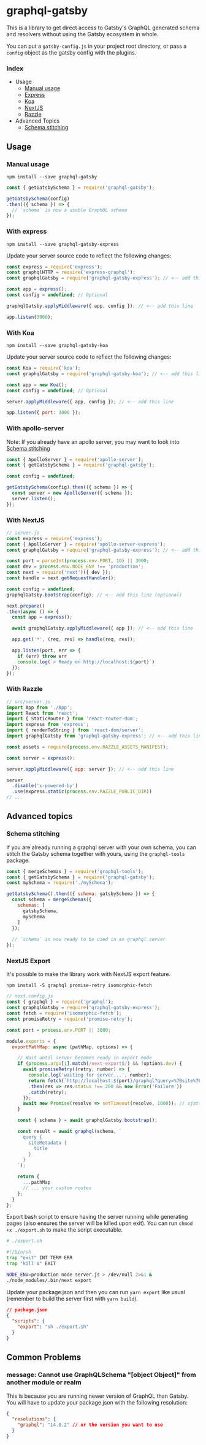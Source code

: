 # graphql-gatsby

This is a library to get direct access to Gatsby's GraphQL generated 
schema and resolvers without using the Gatsby ecosystem in whole.

You can put a `gatsby-config.js` in your project root directory, or pass 
a `config` object as the gatsby config with the plugins.

### Index

- Usage
  - [Manual usage](#manual-usage)
  - [Express](#with-express)
  - [Koa](#with-koa)
  - [NextJS](#with-nextjs)
  - [Razzle](#with-razzle)
- Advanced Topics
   - [Schema stitching](#schema-stitching)

## Usage

### Manual usage

`npm install --save graphql-gatsby` 

```js
const { getGatsbySchema } = require('graphql-gatsby');

getGatsbySchema(config)
.then(({ schema }) => {
  // `schema` is now a usable GraphQL schema
});
```

### With express

`npm install --save graphql-gatsby-express`

Update your server source code to reflect the following changes:
```js
const express = require('express');
const graphqlHTTP = require('express-graphql');
const graphqlGatsby = require('graphql-gatsby-express'); // <-- add this line

const app = express();
const config = undefined; // Optional

graphqlGatsby.applyMiddleware({ app, config }); // <-- add this line

app.listen(3000);
```

### With Koa

`npm install --save graphql-gatsby-koa`

Update your server source code to reflect the following changes:
```js
const Koa = require('koa');
const graphqlGatsby = require('graphql-gatsby-koa'); // <-- add this line 

const app = new Koa();
const config = undefined; // Optional

server.applyMiddleware({ app, config }); // <-- add this line

app.listen({ port: 3000 });
```

### With apollo-server

Note: If you already have an apollo server, you may want to look into [Schema stitching](#schema-stitching)
```js
const { ApolloServer } = require('apollo-server');
const { getGatsbySchema } = require('graphql-gatsby');

const config = undefined;

getGatsbySchema(config).then(({ schema }) => {
  const server = new ApolloServer({ schema });
  server.listen();
});
```

### With NextJS

```js
// server.js
const express = require('express');
const { ApolloServer } = require('apollo-server-express');
const graphqlGatsby = require('graphql-gatsby-express'); // <-- add this line

const port = parseInt(process.env.PORT, 10) || 3000;
const dev = process.env.NODE_ENV !== 'production';
const next = require('next')({ dev });
const handle = next.getRequestHandler();

const config = undefined;
graphqlGatsby.bootstrap(config); // <-- add this line (optional)

next.prepare()
.then(async () => {
  const app = express();

  await graphqlGatsby.applyMiddleware({ app }); // <-- add this line

  app.get('*', (req, res) => handle(req, res));

  app.listen(port, err => {
    if (err) throw err
    console.log(`> Ready on http://localhost:${port}`)
  });
});
```

### With Razzle

```js
// src/server.js
import App from './App';
import React from 'react';
import { StaticRouter } from 'react-router-dom';
import express from 'express';
import { renderToString } from 'react-dom/server';
import graphqlGatsby from 'graphql-gatsby-express'; // <-- add this line

const assets = require(process.env.RAZZLE_ASSETS_MANIFEST);

const server = express();

server.applyMiddleware({ app: server }); // <-- add this line

server
  .disable('x-powered-by')
  .use(express.static(process.env.RAZZLE_PUBLIC_DIR))
// ...
```

## Advanced topics

### Schema stitching

If you are already running a graphql server with your own schema, you can stitch the Gatsby schema together with yours, using the `graphql-tools` package.

```js
const { mergeSchemas } = require('graphql-tools');
const { getGatsbySchema } = require('graphql-gatsby');
const mySchema = require('./mySchema');

getGatsbySchema().then(({ schema: gatsbySchema }) => {
  const schema = mergeSchemas({
    schemas: [
      gatsbySchema,
      mySchema
    ]
  });
  
  // `schema` is now ready to be used in an graphql server
});
```

### NextJS Export

It's possible to make the library work with NextJS export feature.

`npm install -S graphql promise-retry isomorphic-fetch`

```js
// next.config.js
const { graphql } = require('graphql');
const graphqlGatsby = require('graphql-gatsby-express');
const fetch = require('isomorphic-fetch');
const promiseRetry = require('promise-retry');

const port = process.env.PORT || 3000;

module.exports = {
  exportPathMap: async (pathMap, options) => {

    // Wait until server becomes ready in export mode
    if (process.argv[1].match(/next-export$/) && !options.dev) {
      await promiseRetry((retry, number) => {
        console.log('waiting for server...', number);
        return fetch(`http://localhost:${port}/graphql?query=%7Bsite%7Bid%7D%7D`)
        .then(res => res.status !== 200 && new Error('Failure'))
        .catch(retry);
      });
      await new Promise(resolve => setTimeout(resolve, 1000)); // sjattlari
    }

    const { schema } = await graphqlGatsby.bootstrap();

    const result = await graphql(schema, `
      query {
        siteMetadata {
          title
        }
      }
    `);

    return {
      ...pathMap
      // ... your custom routes
    };
  }
};
```

Export bash script to ensure having the server running while generating pages (also ensures the server will be killed upon exit). You can run `chmod +x ./export.sh` to make the script executable.

```bash
# ./export.sh

#!/bin/sh
trap "exit" INT TERM ERR
trap "kill 0" EXIT

NODE_ENV=production node server.js > /dev/null 2>&1 &
./node_modules/.bin/next export
```

Update your package.json and then you can run `yarn export` like usual (remember to build the server first with `yarn build`).

```json
// package.json
{
  "scripts": {
    "export": "sh ./export.sh"
  }
}
```

## Common Problems

### message: Cannot use GraphQLSchema "[object Object]" from another module or realm

This is because you are running newer version of GraphQL than Gatsby. You will have to update your package.json with the following resolution:

```json
{
  "resolutions": {
    "graphql": "14.0.2" // or the version you want to use
  }
}
```
